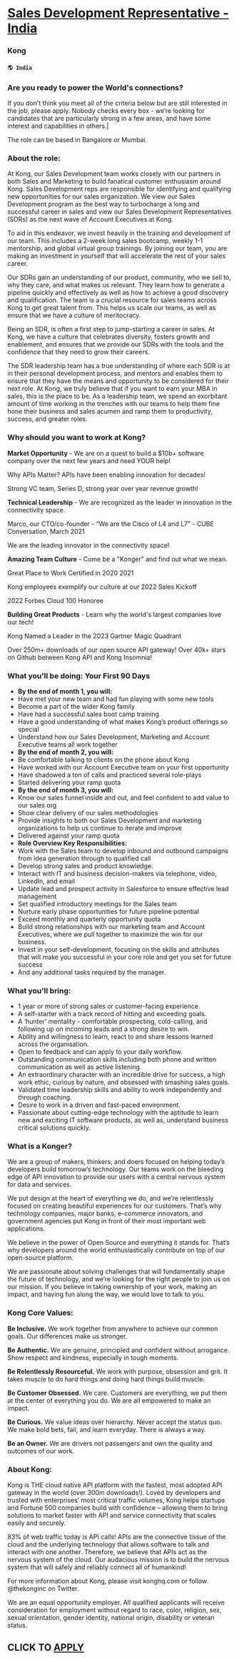 # [Sales Development Representative - India](https://www.remotewlb.com/apply/sales-development-representative-india-66916)  
### Kong  
#### `🌎 India`  

### Are you ready to power the World's connections?

If you don’t think you meet all of the criteria below but are still interested in the job, please apply. Nobody checks every box - we’re looking for candidates that are particularly strong in a few areas, and have some interest and capabilities in others.|

The role can be based in Bangalore or Mumbai.

### About the role:

At Kong, our Sales Development team works closely with our partners in both Sales and Marketing to build fanatical customer enthusiasm around Kong. Sales Development reps are responsible for identifying and qualifying new opportunities for our sales organization. We view our Sales Development program as the best way to turbocharge a long and successful career in sales and view our Sales Development Representatives (SDRs) as the next wave of Account Executives at Kong.

To aid in this endeavor, we invest heavily in the training and development of our team. This includes a 2-week long sales bootcamp, weekly 1-1 mentorship, and global virtual group trainings. By joining our team, you are making an investment in yourself that will accelerate the rest of your sales career.

Our SDRs gain an understanding of our product, community, who we sell to, why they care, and what makes us relevant. They learn how to generate a pipeline quickly and effectively as well as how to achieve a good discovery and qualification. The team is a crucial resource for sales teams across Kong to get great talent from. This helps us scale our teams, as well as ensure that we have a culture of meritocracy.

Being an SDR, is often a first step to jump-starting a career in sales. At Kong, we have a culture that celebrates diversity, fosters growth and enablement, and ensures that we provide our SDRs with the tools and the confidence that they need to grow their careers.

The SDR leadership team has a true understanding of where each SDR is at in their personal development process, and mentors and enables them to ensure that they have the means and opportunity to be considered for their next role. At Kong, we truly believe that if you want to earn your MBA in sales, this is the place to be. As a leadership team, we spend an exorbitant amount of time working in the trenches with our teams to help them fine hone their business and sales acumen and ramp them to productivity, success, and greater roles.

### Why should you want to work at Kong?

**Market Opportunity** \- We are on a quest to build a $10b+ software company over the next few years and need YOUR help!

Why APIs Matter? APIs have been enabling innovation for decades!

Strong VC team, Series D, strong year over year revenue growth!

 **Technical Leadership** \- We are recognized as the leader in innovation in the connectivity space.

Marco, our CTO/co-founder - “We are the Cisco of L4 and L7” - CUBE Conversation, March 2021

We are the leading innovator in the connectivity space!

 **Amazing Team Culture** \- Come be a "Konger" and find out what we mean.

Great Place to Work Certified in 2020 2021

Kong employees exemplify our culture at our 2022 Sales Kickoff

2022 Forbes Cloud 100 Honoree

 **Building Great Products** \- Learn why the world's largest companies love our tech!

Kong Named a Leader in the 2023 Gartner Magic Quadrant

Over 250m+ downloads of our open source API gateway! Over 40k+ stars on Github between Kong API and Kong Insomnia!

### What you'll be doing: Your First 90 Days

  *  **By the end of month 1, you will:**
  * Have met your new team and had fun playing with some new tools
  * Become a part of the wider Kong family
  * Have had a successful sales boot camp training
  * Have a good understanding of what makes Kong’s product offerings so special
  * Understand how our Sales Development, Marketing and Account Executive teams all work together
  *  **By the end of month 2, you will:**
  * Be comfortable talking to clients on the phone about Kong
  * Have worked with our Account Executive team on your first opportunity
  * Have shadowed a ton of calls and practiced several role-plays
  * Started delivering your ramp quota
  *  **By the end of month 3, you will:**
  * Know our sales funnel inside and out, and feel confident to add value to our sales org
  * Show clear delivery of our sales methodologies
  * Provide insights to both our Sales Development and marketing organizations to help us continue to iterate and improve
  * Delivered against your ramp quota
  *  **Role Overview Key Responsibilities:**
  * Work with the Sales team to develop inbound and outbound campaigns from idea generation through to qualified call
  * Develop strong sales and product knowledge. 
  * Interact with IT and business decision-makers via telephone, video, LinkedIn, and email
  * Update lead and prospect activity in Salesforce to ensure effective lead management
  * Set qualified introductory meetings for the Sales team
  * Nurture early phase opportunities for future pipeline potential
  * Exceed monthly and quarterly opportunity quota
  * Build strong relationships with our marketing team and Account Executives, where we pull together to maximize the win for our business. 
  * Invest in your self-development, focusing on the skills and attributes that will make you successful in your core role and get you set for future success
  * And any additional tasks required by the manager.

### What you'll bring:

  * 1 year or more of strong sales or customer-facing experience.
  * A self-starter with a track record of hitting and exceeding goals.
  * A ‘hunter’ mentality - comfortable prospecting, cold-calling, and following up on incoming leads and a strong desire to win.
  * Ability and willingness to learn, react to and share lessons learned across the organisation.
  * Open to feedback and can apply to your daily workflow.
  * Outstanding communication skills including both phone and written communication as well as active listening.
  * An extraordinary character with an incredible drive for success, a high work ethic, curious by nature, and obsessed with smashing sales goals.
  * Validated time leadership skills and ability to work independently and through coaching.
  * Desire to work in a driven and fast-paced environment.
  * Passionate about cutting-edge technology with the aptitude to learn new and exciting IT software products, as well as, understand business critical solutions quickly.

### What is a Konger?

We are a group of makers, thinkers, and doers focused on helping today’s developers build tomorrow’s technology. Our teams work on the bleeding edge of API innovation to provide our users with a central nervous system for data and services.

We put design at the heart of everything we do, and we’re relentlessly focused on creating beautiful experiences for our customers. That’s why technology companies, major banks, e-commerce innovators, and government agencies put Kong in front of their most important web applications.

We believe in the power of Open Source and everything it stands for. That’s why developers around the world enthusiastically contribute on top of our open-source platform.

We are passionate about solving challenges that will fundamentally shape the future of technology, and we’re looking for the right people to join us on our mission. If you believe in taking ownership of your work, making an impact, and having fun along the way, we would love to talk to you.

### Kong Core Values:

 **Be Inclusive.** We work together from anywhere to achieve our common goals. Our differences make us stronger.

 **Be Authentic.** We are genuine, principled and confident without arrogance. Show respect and kindness, especially in tough moments.

 **Be Relentlessly Resourceful.** We work with purpose, obsession and grit. It takes muscle to do hard things and doing hard things build muscle.

 **Be Customer Obsessed.** We care. Customers are everything, we put them at the center of everything you do. We are all empowered to make an impact.

 **Be Curious.** We value ideas over hierarchy. Never accept the status quo. We make bold bets, fail, and learn everyday. There is always a way.

 **Be an Owner.** We are drivers not passengers and own the quality and outcomes of our work.

### About Kong:

Kong is THE cloud native API platform with the fastest, most adopted API gateway in the world (over 300m downloads!). Loved by developers and trusted with enterprises’ most critical traffic volumes, Kong helps startups and Fortune 500 companies build with confidence – allowing them to bring solutions to market faster with API and service connectivity that scales easily and securely.

83% of web traffic today is API calls! APIs are the connective tissue of the cloud and the underlying technology that allows software to talk and interact with one another. Therefore, we believe that APIs act as the nervous system of the cloud. Our audacious mission is to build the nervous system that will safely and reliably connect all of humankind!

For more information about Kong, please visit konghq.com or follow @thekonginc on Twitter.

We are an equal opportunity employer. All qualified applicants will receive consideration for employment without regard to race, color, religion, sex, sexual orientation, gender identity, national origin, disability or veteran status.

  
## CLICK TO [APPLY](https://www.remotewlb.com/apply/sales-development-representative-india-66916)

